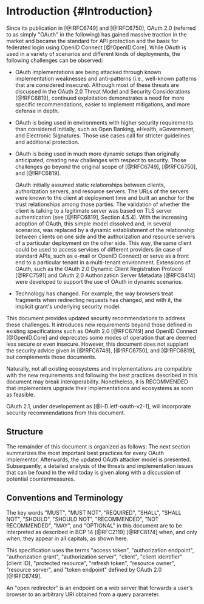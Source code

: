 # Introduction {#Introduction}

Since its publication in [@!RFC6749] and [@!RFC6750], OAuth 2.0 (referred to as simply "OAuth" in the following) has gained massive traction in the market
and became the standard for API protection and the basis for federated
login using OpenID Connect [@!OpenID.Core]. While OAuth is used in a
variety of scenarios and different kinds of deployments, the following
challenges can be observed:

  * OAuth implementations are being attacked through known implementation
	  weaknesses and anti-patterns (i.e., well-known patterns that are considered
    insecure). Although most of these threats are discussed in the OAuth 2.0
	  Threat Model and Security Considerations [@!RFC6819], continued exploitation
   	demonstrates a need for more specific recommendations, easier to implement
	  mitigations, and more defense in depth.

  * OAuth is being used in environments with higher security requirements than
    considered initially, such as Open Banking, eHealth, eGovernment, and
    Electronic Signatures. Those use cases call for stricter guidelines and
    additional protection.

  * OAuth is being used in much more dynamic setups than originally anticipated,
	  creating new challenges with respect to security. Those challenges go beyond
	  the original scope of [@!RFC6749], [@!RFC6750], and [@!RFC6819].

    OAuth initially assumed static relationships between clients,
    authorization servers, and resource servers. The URLs of the servers were
    known to the client at deployment time and built an anchor for the
    trust relationships among those parties. The validation of whether the
    client is talking to a legitimate server was based on TLS server
    authentication (see [@!RFC6819], Section 4.5.4). With the increasing
    adoption of OAuth, this simple model dissolved and, in several
    scenarios, was replaced by a dynamic establishment of the relationship
    between clients on one side and the authorization and resource servers
    of a particular deployment on the other side. This way, the same
    client could be used to access services of different providers (in
    case of standard APIs, such as e-mail or OpenID Connect) or serve as a
    front end to a particular tenant in a multi-tenant environment.
    Extensions of OAuth, such as the OAuth 2.0 Dynamic Client Registration
    Protocol [@RFC7591] and OAuth 2.0 Authorization Server Metadata
    [@RFC8414] were developed to support the use of OAuth in
    dynamic scenarios.

  * Technology has changed. For example, the way browsers treat fragments when
	  redirecting requests has changed, and with it, the implicit grant's
	  underlying security model.

This document provides updated security recommendations to address these
challenges. It introduces new requirements beyond those defined in existing
specifications such as OAuth 2.0 [@RFC6749] and OpenID Connect [@OpenID.Core]
and deprecates some modes of operation that are deemed less secure or even
insecure. However, this document does not supplant the security advice given in
[@!RFC6749], [@!RFC6750], and [@!RFC6819], but complements those documents.

Naturally, not all existing ecosystems and implementations are
compatible with the new requirements and following the best practices described in
this document may break interoperability. Nonetheless, it is RECOMMENDED that
implementers upgrade their implementations and ecosystems as soon as feasible.

OAuth 2.1, under developement as [@I-D.ietf-oauth-v2-1], will incorporate
security recommendations from this document.

## Structure

The remainder of this document is organized as follows: The next section
summarizes the most important best practices for every OAuth implementor.
Afterwards, the updated OAuth attacker model is presented. Subsequently, a
detailed analysis of the threats and implementation issues that can be found in
the wild today is given along with a discussion of potential countermeasures.

## Conventions and Terminology

The key words "MUST", "MUST NOT", "REQUIRED", "SHALL", "SHALL
NOT", "SHOULD", "SHOULD NOT", "RECOMMENDED", "NOT RECOMMENDED",
"MAY", and "OPTIONAL" in this document are to be interpreted as
described in BCP 14 [@RFC2119] [@RFC8174] when, and only when, they
appear in all capitals, as shown here.

This specification uses the terms "access token", "authorization
endpoint", "authorization grant", "authorization server", "client",
"client identifier" (client ID), "protected resource", "refresh
token", "resource owner", "resource server", and "token endpoint"
defined by OAuth 2.0 [@!RFC6749].

An "open redirector" is an endpoint on a web server that forwards a user’s
browser to an arbitrary URI obtained from a query parameter.
